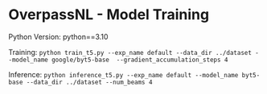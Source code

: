

OverpassNL - Model Training
=====================================================

Python Version: python==3.10

Training:
```python train_t5.py --exp_name default --data_dir ../dataset --model_name google/byt5-base  --gradient_accumulation_steps 4```

Inference:
```python inference_t5.py --exp_name default --model_name byt5-base --data_dir ../dataset --num_beams 4```
